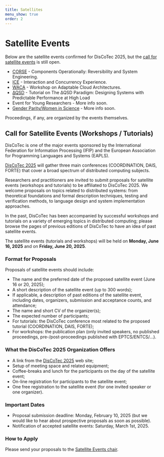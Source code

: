```yaml
---
title: Satellites
menu_show: true
order: 2
---
```


# Satellite Events

Below are the satellite events confirmed for DisCoTec 2025, but the [call for satellite events](#call-for-satellite-events-workshops--tutorials) is still open.

- [CORSE](./satellite/corse) - Components Operationally: Reversibility and System Engineering.
- [ICE](./satellite/ice) - Interaction and Concurrency Experience.
- [WACA](https://waca-ws.github.io/2025/) - Workshop on Adaptable Cloud Architectures.
- [∆QSD](./satellite/DQSD) - Tutorial on The ∆QSD Paradigm: Designing Systems with Predictable Performance at High Load
- Event for Young Researchers - More info soon.
- [Gender Parity/Women in Science](women_in_science) - More info soon.

Proceedings, if any, are organized by the events themselves.

## Call for Satellite Events (Workshops / Tutorials)

DisCoTec is one of the major events sponsored by the International Federation for Information Processing (IFIP) and the European Association for Programming Languages and Systems (EAPLS).

[DisCoTec 2025](.) will gather three main conferences (COORDINATION, DAIS, FORTE) that cover a broad spectrum of distributed computing subjects.

Researchers and practitioners are invited to submit proposals for satellite events (workshops and tutorials) to be affiliated to DisCoTec 2025.
We welcome proposals on topics related to distributed systems: from theoretical foundations and formal description techniques, testing and verification methods, to language design and system implementation approaches.

In the past, DisCoTec has been accompanied by successful workshops and tutorials on a variety of emerging topics in distributed computing; please browse the pages of previous editions of DisCoTec to have an idea of past satellite events.

The satellite events (tutorials and workshops) will be held on **Monday, June 16, 2025** and on **Friday, June 20, 2025**.

### Format for Proposals

Proposals of satellite events should include:

* The name and the preferred date of the proposed satellite event (June 16 or 20, 2025);
* A short description of the satellite event (up to 300 words);
* If applicable, a description of past editions of the satellite event, including dates, organizers, submission and acceptance counts, and attendance;
* The name and short CV of the organizer(s);
* The expected number of participants;
* For tutorials: the DisCoTec conference most related to the proposed tutorial (COORDINATION, DAIS, FORTE);
* For workshops: the publication plan (only invited speakers, no published proceedings, pre-/post-proceedings published with EPTCS/ENTCS/...).

### What the DisCoTec 2025 Organization Offers

* A link from the [DisCoTec 2025](.) web site;
* Setup of meeting space and related equipment;
* Coffee-breaks and lunch for the participants on the day of the satellite event;
* On-line registration for participants to the satellite event;
* One free registration to the satellite event (for one invited speaker or one organizer).

### Important Dates

* Proposal submission deadline:
  Monday, February 10, 2025
  (but we would like to hear about prospective proposals as soon as possible).
* Notification of accepted satellite events:
  Saturday, March 1st, 2025.

### How to Apply

Please send your proposals to the [Satellite Events chair](mailto:discotec-satellite@inria.fr).
